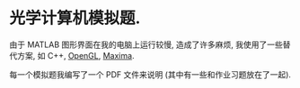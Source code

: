 # 光学计算机模拟题.

由于 MATLAB 图形界面在我的电脑上运行较慢, 造成了许多麻烦, 我使用了一些替代方案, 如 C++, [OpenGL](https://www.opengl.org), [Maxima](https://maxima.sourceforge.io).

每一个模拟题我编写了一个 PDF 文件来说明 (其中有一些和作业习题放在了一起). 
